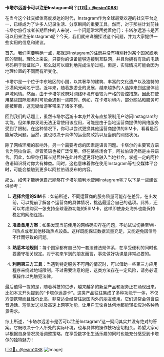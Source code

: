 **卡塔尔远游卡可以注册Instagram吗？[[TG💪+ @esim1088](https://t.me/s/esim1088)]**

在当今这个社交媒体高度发达的时代，Instagram作为全球最受欢迎的社交平台之一，已经成为了许多人记录生活、分享瞬间的重要工具。然而，对于那些计划前往卡塔尔旅行或者长期居住的人来说，一个问题常常困扰着他们：卡塔尔远游卡是否可以用来注册Instagram呢？今天，我们就来详细探讨这个问题，并为大家提供一些实用的信息和建议。

首先，我们需要明确一点，那就是Instagram的注册并没有特别针对某个国家或地区的限制。理论上来说，只要你的设备能够连接到互联网，并且你拥有有效的电话号码用于验证账户，那么就可以顺利地完成注册过程。但是，实际情况可能会因为地理位置的不同而有所变化。

卡塔尔是一个位于中东地区的小国，以其奢华的建筑、丰富的文化遗产以及独特的沙漠风光闻名于世。近年来，随着旅游业的发展，越来越多的人选择来到这里体验异域风情。然而，由于卡塔尔政府对网络环境有着较为严格的管控措施，因此在使用某些国际服务时可能会遇到一些障碍。例如，在卡塔尔境内，部分网站和服务可能被屏蔽，这无疑给游客带来了诸多不便。

回到我们的话题上，虽然卡塔尔远游卡本身并没有直接限制用户访问Instagram的功能，但如果你发现无法正常使用该应用，可能是由于当地运营商提供的网络服务受到了限制。在这种情况下，你可以尝试更换其他运营商提供的SIM卡，看看是否能解决问题。当然，这也取决于具体的运营商政策以及当前的网络状况。

除了网络环境的影响外，另一个需要考虑的因素是语言问题。卡塔尔的主要官方语言为阿拉伯语，尽管英语也被广泛使用，但在某些场合下，阿拉伯语仍然是主导语言。因此，如果你打算长期居住在此并希望更好地融入当地社会，掌握一定的阿拉伯语知识将对你大有裨益。同时，这也意味着你在使用Instagram等社交媒体平台时，可能会接触到更多以阿拉伯语发布的内容。

那么，如何才能确保自己能够在卡塔尔顺利地使用Instagram呢？以下是一些建议供参考：

1. **选择合适的SIM卡**：如前所述，不同运营商的服务质量可能存在差异。在出发前，可以提前了解各个运营商的具体情况，挑选最适合自己的选项。此外，还可以考虑购买一张支持全球漫游功能的ESIM卡，这样即使身处海外也能保持稳定的网络连接。

2. **准备备用方案**：如果发现当前使用的网络确实存在问题，不妨试试切换至Wi-Fi热点或者其他移动热点设备。这样既能保证数据流量充足，又能避免因信号不佳而导致的问题。

3. **熟悉本地规则**：每个国家都有自己的一套法律法规体系，在享受便利的同时也要遵守相关规定。对于初来乍到的朋友而言，事先做好功课是非常必要的。

4. **利用第三方工具**：当遇到特定服务不可用的情况时，可以借助一些第三方应用程序来绕过地域限制。不过需要注意的是，这类方法存在一定风险，请务必谨慎操作以免触犯法律。

最后值得一提的是，随着科技的进步，越来越多的新型产品和服务正在涌现出来，比如本文开头提到的“卡塔尔远游卡”。这类产品往往集成了多种功能于一体，不仅方便携带而且性价比高，非常适合经常往返国内外的朋友使用。它们通常会包含语音通话、短信发送以及高速上网等功能，让用户无论身处何地都能轻松应对各种场景需求。

综上所述，“卡塔尔远游卡是否可以注册Instagram”这一疑问其实并没有绝对的答案。它既取决于个人所处的实际环境，也与具体的操作技巧密切相关。希望大家可以根据自身情况灵活调整策略，在享受数字化生活乐趣的同时也能充分感受到卡塔尔的独特魅力！

[[TG💪+ @esim1088](https://t.me/s/esim1088) ![Image](https://i.postimg.cc/4NQfJmqS/Snipaste-2025-05-13-00-14-12.png)]
